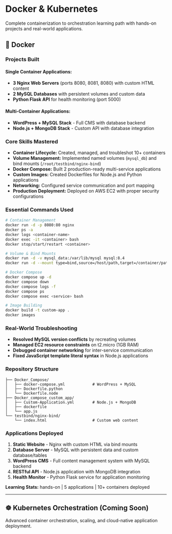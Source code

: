 # Docker & Kubernetes

Complete containerization to orchestration learning path with hands-on projects and real-world applications.

## 🐳 Docker

### Projects Built

#### Single Container Applications:
- **3 Nginx Web Servers** (ports 8080, 8081, 8080) with custom HTML content
- **2 MySQL Databases** with persistent volumes and custom data
- **Python Flask API** for health monitoring (port 5000)

#### Multi-Container Applications:
- **WordPress + MySQL Stack** - Full CMS with database backend
- **Node.js + MongoDB Stack** - Custom API with database integration

### Core Skills Mastered

- **Container Lifecycle:** Created, managed, and troubleshot 10+ containers
- **Volume Management:** Implemented named volumes (`mysql_db`) and bind mounts (`/root/testbind/nginx-bind`)
- **Docker Compose:** Built 2 production-ready multi-service applications
- **Custom Images:** Created Dockerfiles for Node.js and Python applications
- **Networking:** Configured service communication and port mapping
- **Production Deployment:** Deployed on AWS EC2 with proper security configurations

### Essential Commands Used

```bash
# Container Management
docker run -d -p 8080:80 nginx
docker ps -a
docker logs <container-name>
docker exec -it <container> bash
docker stop/start/restart <container>

# Volume & Bind Mounts
docker run -d -v mysql_data:/var/lib/mysql mysql:8.4
docker run -d --mount type=bind,source=/host/path,target=/container/path nginx

# Docker Compose
docker compose up -d
docker compose down
docker compose logs -f
docker compose ps
docker compose exec <service> bash

# Image Building
docker build -t custom-app .
docker images
```

### Real-World Troubleshooting

- **Resolved MySQL version conflicts** by recreating volumes
- **Managed EC2 resource constraints** on t2.micro (1GB RAM)
- **Debugged container networking** for inter-service communication
- **Fixed JavaScript template literal syntax** in Node.js applications

### Repository Structure

```
├── Docker_Compose/
│   ├── docker-compose.yml            # WordPress + MySQL
│   ├── Dockerfile.python
│   └── Dockerfile.node
├── Docker_compose_custom_app/
│   ├── Custom-Application.yml        # Node.js + MongoDB
│   ├── dockerfile
│   └── app.js
└── testbind/nginx-bind/
    └── index.html                    # Custom web content
```

### Applications Deployed

1. **Static Website** - Nginx with custom HTML via bind mounts
2. **Database Server** - MySQL with persistent data and custom database/tables
3. **WordPress CMS** - Full content management system with MySQL backend
4. **RESTful API** - Node.js application with MongoDB integration
5. **Health Monitor** - Python Flask service for application monitoring

**Learning Stats:** hands-on | 5 applications | 10+ containers deployed 

---

## ☸️ Kubernetes Orchestration (Coming Soon)

Advanced container orchestration, scaling, and cloud-native application deployment.

<!-- ### Planned Projects:
- **Microservices deployment** on Kubernetes clusters
- **Auto-scaling and load balancing** implementation
- **CI/CD pipeline integration**
- **Production monitoring and logging**
- **Service mesh and advanced networking**

---

**Current Phase:** Docker Mastery Complete ✅  
**Next Phase:** Kubernetes Learning 🚀
``` -->